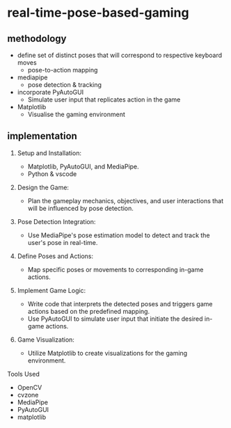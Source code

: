 # real-time-pose-based-gaming

## methodology
- define set of distinct poses that will correspond to respective keyboard moves 
  - pose-to-action mapping
- mediapipe
  - pose detection & tracking
- incorporate PyAutoGUI
  - Simulate user input that replicates action in the game
- Matplotlib
  - Visualise the gaming environment

## implementation
1. Setup and Installation:
   -  Matplotlib, PyAutoGUI, and MediaPipe.
   -  Python & vscode

2. Design the Game:
   - Plan the gameplay mechanics, objectives, and user interactions that will be influenced by pose detection.

3. Pose Detection Integration:
   - Use MediaPipe's pose estimation model to detect and track the user's pose in real-time.

4. Define Poses and Actions:
   - Map specific poses or movements to corresponding in-game actions. 

5. Implement Game Logic:
   - Write code that interprets the detected poses and triggers game actions based on the predefined mapping.
   - Use PyAutoGUI to simulate user input that initiate the desired in-game actions.

6. Game Visualization:
   - Utilize Matplotlib to create visualizations for the gaming environment.


Tools Used
- OpenCV
- cvzone
- MediaPipe
- PyAutoGUI
- matplotlib
